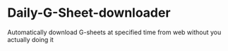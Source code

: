 # Daily-G-Sheet-downloader
Automatically download G-sheets at specified time from web without you actually doing it 
